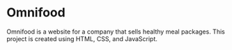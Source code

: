 # Omnifood
Omnifood is a website for a company that sells healthy meal packages. This project is created using HTML, CSS, and JavaScript.
